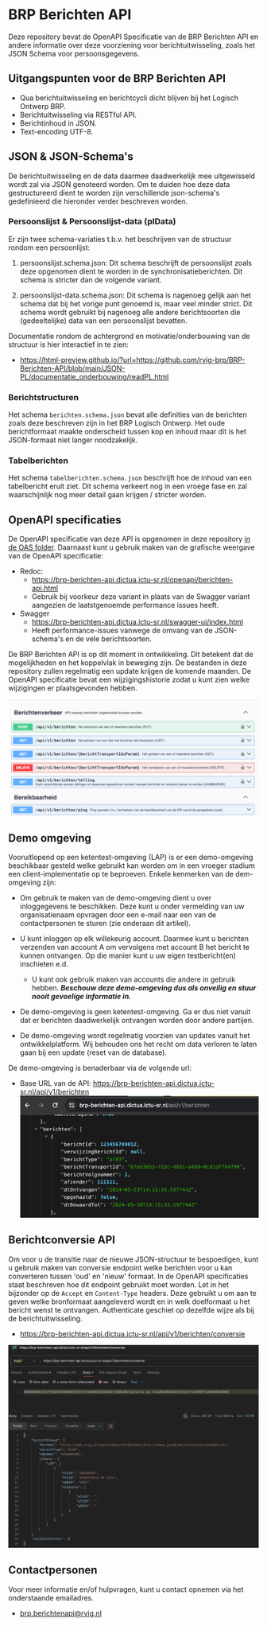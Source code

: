 # BRP Berichten API

Deze repository bevat de OpenAPI Specificatie van de BRP Berichten API en andere informatie over deze voorziening voor
berichtuitwisseling, zoals het JSON Schema voor persoonsgegevens.

## Uitgangspunten voor de BRP Berichten API

- Qua berichtuitwisseling en berichtcycli dicht blijven bij het Logisch Ontwerp BRP.
- Berichtuitwisseling via RESTful API.
- Berichtinhoud in JSON.
- Text-encoding UTF-8.

## JSON & JSON-Schema's

De berichtuitwisseling en de data daarmee daadwerkelijk mee uitgewisseld wordt zal via JSON genoteerd worden. Om te
duiden hoe deze data gestructureerd dient te worden zijn verschillende json-schema's gedefinieerd die hieronder verder
beschreven worden.

### Persoonslijst & Persoonslijst-data (plData)

Er zijn twee schema-variaties t.b.v. het beschrijven van de structuur rondom een persoonlijst:

1. persoonslijst.schema.json: Dit schema beschrijft de persoonslijst zoals deze opgenomen dient te worden in de
   synchronisatieberichten. Dit schema is stricter dan de volgende variant.

2. persoonslijst-data.schema.json: Dit schema is nagenoeg gelijk aan het schema dat bij het vorige punt genoemd is, maar
   veel
   minder strict. Dit schema wordt gebruikt bij nagenoeg alle andere berichtsoorten die (gedeeltelijke) data van een
   persoonslijst bevatten.

Documentatie rondom de achtergrond en motivatie/onderbouwing van de structuur is hier interactief in te zien:

* https://html-preview.github.io/?url=https://github.com/rvig-brp/BRP-Berichten-API/blob/main/JSON-PL/documentatie_onderbouwing/readPL.html

### Berichtstructuren

Het schema `berichten.schema.json` bevat alle definities van de berichten zoals deze beschreven zijn in het BRP Logisch
Ontwerp. Het oude berichtformaat maakte onderscheid tussen kop en inhoud maar dit is het JSON-formaat niet langer
noodzakelijk.

### Tabelberichten

Het schema `tabelberichten.schema.json` beschrijft hoe de inhoud van een tabelbericht eruit ziet. Dit schema verkeert
nog in een vroege fase en zal waarschijnlijk nog meer detail gaan krijgen / stricter worden.

## OpenAPI specificaties

De OpenAPI specificatie van deze API is opgenomen in deze repository [in de OAS folder](./OAS/). Daarnaast kunt u
gebruik maken van de grafische weergave van de OpenAPI
specificatie:

* Redoc:
    * https://brp-berichten-api.dictua.ictu-sr.nl/openapi/berichten-api.html
    * Gebruik bij voorkeur deze variant in plaats van de Swagger variant aangezien de laatstgenoemde performance issues
      heeft.
* Swagger
    * https://brp-berichten-api.dictua.ictu-sr.nl/swagger-ui/index.html
    * Heeft performance-issues vanwege de omvang van de JSON-schema's en de vele berichtsoorten.

De BRP Berichten API is op dit moment in ontwikkeling. Dit betekent dat de mogelijkheden en het koppelvlak in beweging
zijn. De bestanden in deze repository zullen regelmatig een update krijgen de komende maanden. De OpenAPI specificatie
bevat een wijzigingshistorie zodat u kunt zien welke wijzigingen er plaatsgevonden hebben.

![OpenAPI - Swagger UI](images/readme-swagger-ui.png)

## Demo omgeving

Vooruitlopend op een ketentest-omgeving (LAP) is er een demo-omgeving beschikbaar gesteld welke gebruikt kan worden om
in een vroeger stadium een client-implementatie op te beproeven. Enkele kenmerken van de dem-omgeving zijn:

* Om gebruik te maken van de demo-omgeving dient u over inloggegevens te beschikken. Deze kunt u onder vermelding van uw
  organisatienaam opvragen door een e-mail naar een van de contactpersonen te sturen (zie onderaan dit artikel).

* U kunt inloggen op elk willekeurig account. Daarmee kunt u berichten verzenden van account A om vervolgens met account
  B het bericht te kunnen ontvangen. Op die manier kunt u uw eigen testbericht(en) inschieten e.d.
    * U kunt ook gebruik maken van accounts die andere in gebruik hebben. **_Beschouw deze demo-omgeving dus als
      onveilig en stuur nooit gevoelige informatie in._**
* De demo-omgeving is geen ketentest-omgeving. Ga er dus niet vanuit dat er berichten daadwerkelijk ontvangen worden
  door andere partijen.
* De demo-omgeving wordt regelmatig voorzien van updates vanuit het ontwikkelplatform. Wij behouden ons het recht om
  data verloren te laten gaan bij een update (reset van de database).

De demo-omgeving is benaderbaar via de volgende url:

* Base URL van de API: https://brp-berichten-api.dictua.ictu-sr.nl/api/v1/berichten
  ![Berichten API](images/readme-demo-omgeving.png)

## Berichtconversie API

Om voor u de transitie naar de nieuwe JSON-structuur te bespoedigen, kunt u gebruik maken van conversie endpoint welke
berichten voor u kan converteren tussen 'oud' en 'nieuw' formaat. In de OpenAPI specificaties staat beschreven hoe dit
endpoint gebruikt moet worden. Let in het bijzonder op de `Accept` en `Content-Type` headers. Deze gebruikt u om aan te
geven welke bronformaat aangeleverd wordt en in welk doelformaat u het bericht wenst te ontvangen. Authenticate geschiet
op dezelfde wijze als bij de berichtuitwisseling.

* https://brp-berichten-api.dictua.ictu-sr.nl/api/v1/berichten/conversie

![voorbeeld berichtconversie in Postman](images/readme-conversie.png)

## Contactpersonen

Voor meer informatie en/of hulpvragen, kunt u contact opnemen via het onderstaande emailadres.
* [brp.berichtenapi@rvig.nl](mailto:brp.berichtenapi@rvig.nl)
